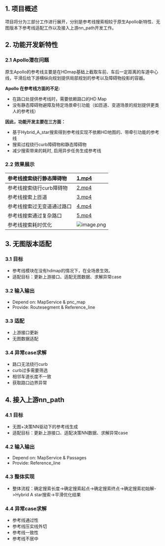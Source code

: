 ## 1. 项目概述
项目将分为三部分工作进行展开，分别是参考线搜索相较于原生Apollo新特性、无图版本下参考线适配工作以及接入上游nn_path开发工作。
## 2. 功能开发新特性
### 2.1 Apollo潜在问题
原生Apollo的参考线主要是在HDmap基础上截取车前、车后一定距离的车道中心线，平滑后给下游横纵向规划提供局部规划的参考以及障碍物投影的容器。

**Apollo 在参考线方面的不足:**

- 在路口处提供参考线时，需要依赖路口的HD Map
- 没有静态障碍物避障及特定场景牵引功能（如匝道、变道场景的规划提供更类人的参考线）

**因此，功能开发主要在三方面：**

- 基于Hybrid_A_star搜索得到参考线实现不依赖HD地图的、带牵引功能的参考线
- 搜索过程绕行curb障碍物和静态障碍物
- 减少搜索带来的耗时, 启用异步任务生成参考线
### 2.2 效果展示
| 参考线搜索绕行静态障碍物 | [1.mp4](./case/1.mp4) |
| :-- | :-- |
| 参考线搜索绕行curb障碍物 | [2.mp4](./case/2.mp4) |
| 参考线搜索上匝道 | [3.mp4](./case/3.mp4) |
| 参考线搜索过无变道通过路口 | [4.mp4](./case/4.mp4)  |
| 参考线搜索通过复杂路口 | [5.mp4](./case/5.mp4) |
| 参考线搜索耗时优化 | ![image.png](https://cdn.nlark.com/yuque/0/2024/png/27299753/1724171595005-b93d9f12-94d7-4180-9dfd-d99d0c40b526.png#averageHue=%23fdfdfb&clientId=u6aebbfc4-5106-4&from=paste&height=155&id=u0792bcc4&originHeight=170&originWidth=505&originalType=binary&ratio=1.100000023841858&rotation=0&showTitle=false&size=33993&status=done&style=none&taskId=u582da744-1fcf-4339-a1ed-9ce074e323c&title=&width=459.09089914038185) |

## 3. 无图版本适配
### 3.1 目标

- 参考线模块在没有hdmap的情况下，在全场景生效。
- 适配目标：更新上游接口、适配无图数据、求解异常case
### 3.2 输入输出

- Depend on: MapService & pnc_map
- Provide: Routesegment & Reference_line

### 3.3 适配

- 上游接口更新
- 无图数据适配
  
### 3.4 异常case求解

- 路口无法绕行curb
- curb过多需要筛选
- 相邻车道长度不一致
- 获取路口边界异常

## 4. 接入上游nn_path
### 4.1 目标

- 无图+决策NN驱动下的参考线生成
- 适配目标：更新上游接口、适配决策NN数据、求解异常case
### 4.2 输入输出

- Depend on: MapService & Passages
- Provide: Reference_line
### 4.3 整体实现 

- 整体流程：确定搜索长度->确定搜索起点->确定搜索终点->确定搜索初始解->Hybrid A star搜索->平滑优化结果
### 4.4 异常case求解

- 参考线通过性
- 参考线压实线外切
- 参考线一致性
- 参考线不居中
